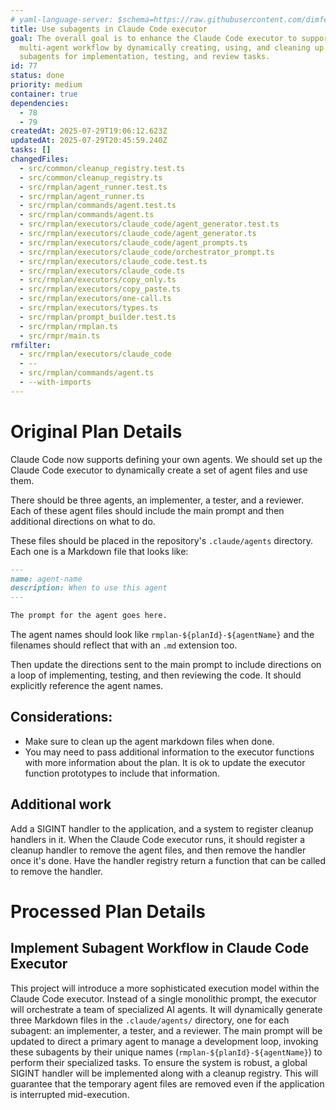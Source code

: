 ```yaml
---
# yaml-language-server: $schema=https://raw.githubusercontent.com/dimfeld/llmutils/main/schema/rmplan-plan-schema.json
title: Use subagents in Claude Code executor
goal: The overall goal is to enhance the Claude Code executor to support a
  multi-agent workflow by dynamically creating, using, and cleaning up dedicated
  subagents for implementation, testing, and review tasks.
id: 77
status: done
priority: medium
container: true
dependencies:
  - 78
  - 79
createdAt: 2025-07-29T19:06:12.623Z
updatedAt: 2025-07-29T20:45:59.240Z
tasks: []
changedFiles:
  - src/common/cleanup_registry.test.ts
  - src/common/cleanup_registry.ts
  - src/rmplan/agent_runner.test.ts
  - src/rmplan/agent_runner.ts
  - src/rmplan/commands/agent.test.ts
  - src/rmplan/commands/agent.ts
  - src/rmplan/executors/claude_code/agent_generator.test.ts
  - src/rmplan/executors/claude_code/agent_generator.ts
  - src/rmplan/executors/claude_code/agent_prompts.ts
  - src/rmplan/executors/claude_code/orchestrator_prompt.ts
  - src/rmplan/executors/claude_code.test.ts
  - src/rmplan/executors/claude_code.ts
  - src/rmplan/executors/copy_only.ts
  - src/rmplan/executors/copy_paste.ts
  - src/rmplan/executors/one-call.ts
  - src/rmplan/executors/types.ts
  - src/rmplan/prompt_builder.test.ts
  - src/rmplan/rmplan.ts
  - src/rmpr/main.ts
rmfilter:
  - src/rmplan/executors/claude_code
  - --
  - src/rmplan/commands/agent.ts
  - --with-imports
---
```


# Original Plan Details

Claude Code now supports defining your own agents. We should set up the Claude Code executor to dynamically create a set of agent files and use them.

There should be three agents, an implementer, a tester, and a reviewer. Each of these agent files should include the main prompt and then additional directions on what to do.

These files should be placed in the repository's `.claude/agents` directory. Each one is a Markdown file that looks
like:

```markdown
---
name: agent-name
description: When to use this agent
---

The prompt for the agent goes here.
```

The agent names should look like `rmplan-${planId}-${agentName}` and the filenames should reflect that with an `.md`
extension too.

Then update the directions sent to the main prompt to include directions on a loop of implementing, testing, and then reviewing the code. It should explicitly reference the agent names.

## Considerations:

- Make sure to clean up the agent markdown files when done.
- You may need to pass additional information to the executor functions with more information about the plan. It is ok
to update the executor function prototypes to include that information.

## Additional work

Add a SIGINT handler to the application, and a system to register cleanup handlers in it. When the Claude Code executor
runs, it should register a cleanup handler to remove the agent files, and then remove the handler once it's done. Have
the handler registry return a function that can be called to remove the handler.

# Processed Plan Details

## Implement Subagent Workflow in Claude Code Executor

This project will introduce a more sophisticated execution model within the Claude Code executor. Instead of a single monolithic prompt, the executor will orchestrate a team of specialized AI agents. It will dynamically generate three Markdown files in the `.claude/agents/` directory, one for each subagent: an implementer, a tester, and a reviewer. The main prompt will be updated to direct a primary agent to manage a development loop, invoking these subagents by their unique names (`rmplan-${planId}-${agentName}`) to perform their specialized tasks. To ensure the system is robust, a global SIGINT handler will be implemented along with a cleanup registry. This will guarantee that the temporary agent files are removed even if the application is interrupted mid-execution.
